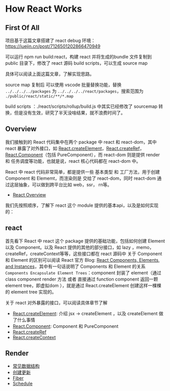 # How React Works

## First Of All

项目基于这篇文章搭建了 react debug 环境： https://juejin.cn/post/7126501202866470949

可以运行 npm run build:react，构建 react 并将生成的bundle 文件复制到 public 目录下，修改了 react 源码 build scripts，可以生成 source map

具体可以阅读上面这篇文章，了解实现思路。

source map 复制后 可以使用 vscode 批量替换功能，替换 `../../../../packages` 为 `../../../../react/packages`，搜索范围为 `./public/react/static/**/*.map`

build scripts ：./react/scripts/rollup/build.js 中其实已经修改了 sourcemap 转换，但是没有生效，研究了半天没啥结果，就不浪费时间了。

## Overview

我们接触到的 React 代码集中在两个 package 中 react 和 react-dom，其中 react 暴露了对外接口，如 [React.createElement](./articles/React.createElement.md)，[React.createRef](./articles/React.createRef.md)，[React.Component](./articles/React.Component.md)（包括 PureComponent），而 react-dom 则是提供 render 和 任务调度等功能，也就是说，react 核心代码都在 react-dom 中。

React 中 react 代码非常简单，都是提供一些 基本类型 和 工厂方法，用于创建 Component 和 Elememt，而渲染则是 交给了 react-dom，同时 react-dom 通过这层抽象，可以做到跨平台比如 web，ssr， rn等。

* [React Overview](./articles/overview.md)

我们先按照顺序，了解下 react 这个 module 提供的基本api，以及是如何实现的：

## react

首先看下 React 中  react 这个 package 提供的基础功能，包括如何创建 Element 以及 Component。以及 React 提供的其他的部分接口，如 lazy ，memo，createRef，createContext等等，这些接口都在 react 源码中
关于 Component 和 Element 的区别可以阅读 React 官方 Blog: [React Components, Elements, and Instances](https://reactjs.org/blog/2015/12/18/react-components-elements-and-instances.html)，其中有一句话说明了 Components 和 Element  的关系 `Components Encapsulate Element Trees`：component 封装了 element（通过 class component render 方法 或者 直接通过 function component 返回一颗 element tree，即虚拟dom ），就是通过 React.createElement 创建这样一棵棵的 element tree 实现的。

关于 react 对外暴露的接口，可以阅读具体章节了解

* [React.createElement](./articles/React.createElement.md): 介绍 jsx -> createElement ，以及 createElement 做了什么事情
* [React.Component](./articles/React.Component.md): Component 和 PureComponent
* [React.createRef](./articles/React.createRef.md)
* [React.createContext](./articles/React.createContext.md)

## Render

* [常见数据结构](./articles/struct.md)
* [创建更新](./articles/scheduleWork.md)
* [Fiber](./articles/Fiber.md)
* [Schedule](./articles/Schedule.md)
